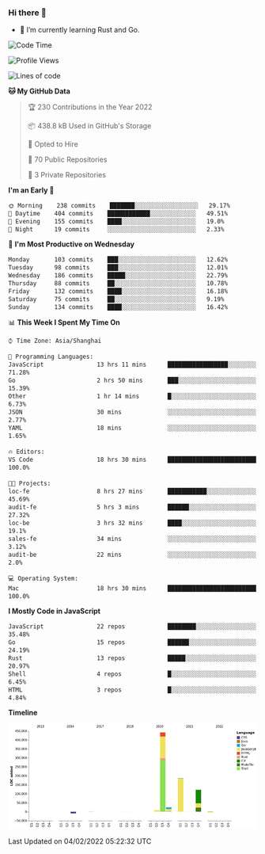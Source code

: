 ### Hi there 👋

- 🌱 I’m currently learning Rust and Go.

<!--START_SECTION:waka-->
![Code Time](http://img.shields.io/badge/Code%20Time-188%20hrs%2022%20mins-blue)

![Profile Views](http://img.shields.io/badge/Profile%20Views-1-blue)

![Lines of code](https://img.shields.io/badge/From%20Hello%20World%20I%27ve%20Written-781%20Thousand%20lines%20of%20code-blue)

**🐱 My GitHub Data** 

> 🏆 230 Contributions in the Year 2022
 > 
> 📦 438.8 kB Used in GitHub's Storage 
 > 
> 💼 Opted to Hire
 > 
> 📜 70 Public Repositories 
 > 
> 🔑 3 Private Repositories  
 > 
**I'm an Early 🐤** 

```text
🌞 Morning    238 commits    ███████░░░░░░░░░░░░░░░░░░   29.17% 
🌆 Daytime    404 commits    ████████████░░░░░░░░░░░░░   49.51% 
🌃 Evening    155 commits    ████░░░░░░░░░░░░░░░░░░░░░   19.0% 
🌙 Night      19 commits     ░░░░░░░░░░░░░░░░░░░░░░░░░   2.33%

```
📅 **I'm Most Productive on Wednesday** 

```text
Monday       103 commits    ███░░░░░░░░░░░░░░░░░░░░░░   12.62% 
Tuesday      98 commits     ███░░░░░░░░░░░░░░░░░░░░░░   12.01% 
Wednesday    186 commits    █████░░░░░░░░░░░░░░░░░░░░   22.79% 
Thursday     88 commits     ██░░░░░░░░░░░░░░░░░░░░░░░   10.78% 
Friday       132 commits    ████░░░░░░░░░░░░░░░░░░░░░   16.18% 
Saturday     75 commits     ██░░░░░░░░░░░░░░░░░░░░░░░   9.19% 
Sunday       134 commits    ████░░░░░░░░░░░░░░░░░░░░░   16.42%

```


📊 **This Week I Spent My Time On** 

```text
⌚︎ Time Zone: Asia/Shanghai

💬 Programming Languages: 
JavaScript               13 hrs 11 mins      █████████████████░░░░░░░░   71.28% 
Go                       2 hrs 50 mins       ███░░░░░░░░░░░░░░░░░░░░░░   15.39% 
Other                    1 hr 14 mins        █░░░░░░░░░░░░░░░░░░░░░░░░   6.73% 
JSON                     30 mins             ░░░░░░░░░░░░░░░░░░░░░░░░░   2.77% 
YAML                     18 mins             ░░░░░░░░░░░░░░░░░░░░░░░░░   1.65%

🔥 Editors: 
VS Code                  18 hrs 30 mins      █████████████████████████   100.0%

🐱‍💻 Projects: 
loc-fe                   8 hrs 27 mins       ███████████░░░░░░░░░░░░░░   45.69% 
audit-fe                 5 hrs 3 mins        ██████░░░░░░░░░░░░░░░░░░░   27.32% 
loc-be                   3 hrs 32 mins       ████░░░░░░░░░░░░░░░░░░░░░   19.1% 
sales-fe                 34 mins             ░░░░░░░░░░░░░░░░░░░░░░░░░   3.12% 
audit-be                 22 mins             ░░░░░░░░░░░░░░░░░░░░░░░░░   2.0%

💻 Operating System: 
Mac                      18 hrs 30 mins      █████████████████████████   100.0%

```

**I Mostly Code in JavaScript** 

```text
JavaScript               22 repos            ████████░░░░░░░░░░░░░░░░░   35.48% 
Go                       15 repos            ██████░░░░░░░░░░░░░░░░░░░   24.19% 
Rust                     13 repos            █████░░░░░░░░░░░░░░░░░░░░   20.97% 
Shell                    4 repos             █░░░░░░░░░░░░░░░░░░░░░░░░   6.45% 
HTML                     3 repos             █░░░░░░░░░░░░░░░░░░░░░░░░   4.84%

```


**Timeline**

![Chart not found](https://raw.githubusercontent.com/elton/elton/main/charts/bar_graph.png) 


 Last Updated on 04/02/2022 05:22:32 UTC
<!--END_SECTION:waka-->

<!--
**elton/elton** is a ✨ _special_ ✨ repository because its `README.md` (this file) appears on your GitHub profile.

Here are some ideas to get you started:

- 🔭 I’m currently working on ...
- 🌱 I’m currently learning ...
- 👯 I’m looking to collaborate on ...
- 🤔 I’m looking for help with ...
- 💬 Ask me about ...
- 📫 How to reach me: ...
- 😄 Pronouns: ...
- ⚡ Fun fact: ...
-->
